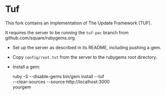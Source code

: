Tuf
===

This fork contains an implementation of The Update Framework (TUF).

It requires the server to be running the `tuf-poc` branch from github.com/square/rubygems.org

* Set up the server as described in its README, including pushing a gem.
* Copy `config/root.txt` from the server to the rubygems root directory.
* Install a gem:

    ruby -S --disable-gems bin/gem install --tuf \
      --clear-sources --source http://localhost:3000 \
      yourgem
